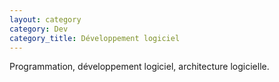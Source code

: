 ```yaml
---
layout: category
category: Dev
category_title: Développement logiciel
---
```

Programmation, développement logiciel, architecture logicielle.